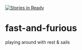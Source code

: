 [![Stories in Ready](https://badge.waffle.io/marcopeg/fast-and-furious.png?label=ready&title=Ready)](https://waffle.io/marcopeg/fast-and-furious)
# fast-and-furious
playing around with rest &amp; sails
